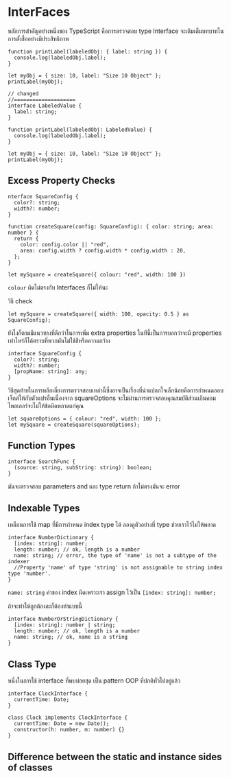 # InterFaces

หลักการสำคัญอย่างหนึ่งของ TypeScript คือการตรวจสอบ type Interface จะเติมเต็มบทบาทในการตั้งชื่ออย่างมีประสิทธิภาพ

```tsx
function printLabel(labeledObj: { label: string }) {
  console.log(labeledObj.label);
}

let myObj = { size: 10, label: "Size 10 Object" };
printLabel(myObj);

// changed
//====================
interface LabeledValue {
  label: string;
}

function printLabel(labeledObj: LabeledValue) {
  console.log(labeledObj.label);
}

let myObj = { size: 10, label: "Size 10 Object" };
printLabel(myObj);
```

## Excess Property Checks

```tsx
nterface SquareConfig {
  color?: string;
  width?: number;
}

function createSquare(config: SquareConfig): { color: string; area: number } {
  return {
    color: config.color || "red",
    area: config.width ? config.width * config.width : 20,
  };
}

let mySquare = createSquare({ colour: "red", width: 100 })
```

`colour` ผิดไม่ตรงกับ Interfaces ก็ไม่ให้นะ

วิธี check

```tsx
let mySquare = createSquare({ width: 100, opacity: 0.5 } as SquareConfig);
```

ยังไงก็ตามมีแนวทางที่ดีกว่าในการเพิ่ม extra properties ในทีนี้เป็นการบอกว่าจะมี properties เท่าไหร่ก็ได้ตราบที่พวกมันไม่ใช้สีหรือความกว้าง

```tsx
interface SquareConfig {
  color?: string;
  width?: number;
  [propName: string]: any;
}
```

วิธีสุดท้ายในการหลีกเลี่ยงการตรวจสอบเหล่านี้ซึ่งอาจเป็นเรื่องที่น่าแปลกใจเล็กน้อยคือการกำหนดออบเจ็กต์ให้กับตัวแปรอื่นเนื่องจาก squareOptions จะไม่ผ่านการตรวจสอบคุณสมบัติส่วนเกินคอมไพลเลอร์จะไม่ให้ข้อผิดพลาดแก่คุณ

```tsx
let squareOptions = { colour: "red", width: 100 };
let mySquare = createSquare(squareOptions);
```

## Function Types

```tsx
interface SearchFunc {
  (source: string, subString: string): boolean;
}
```

มันจะตรวจสอบ parameters and และ type return ถ้าไม่ตรงมันจะ error

## Indexable Types

เหมือนการใช้ map ที่มีการกำหนด index type ได้ ลองดูตัวอย่างที่ type ช่วยเราไว้ไม่ให้พลาด

```tsx
interface NumberDictionary {
  [index: string]: number;
  length: number; // ok, length is a number
  name: string; // error, the type of 'name' is not a subtype of the indexer
  //Property 'name' of type 'string' is not assignable to string index type 'number'.
}
```

`name: string` ค่าของ index ผิดเพราะเรา assign ไว้เป็น `[index: string]: number;`

ถ้าจะทำให้ถูกต้องละก็ต้องทำแบบนี้

```tsx
interface NumberOrStringDictionary {
  [index: string]: number | string;
  length: number; // ok, length is a number
  name: string; // ok, name is a string
}
```

## Class Type

หนึ่งในการใช้ interface ที่พบบ่อยสุด เป็น pattern OOP ที่ปกติทั่วไปอยู่แล้ว

```tsx
interface ClockInterface {
  currentTime: Date;
}

class Clock implements ClockInterface {
  currentTime: Date = new Date();
  constructor(h: number, m: number) {}
}
```

## Difference between the static and instance sides of classes
